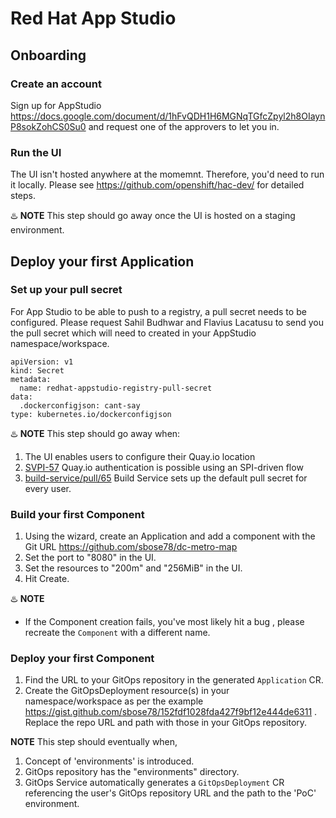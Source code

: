 # Red Hat App Studio 


## Onboarding

### Create an account

Sign up for AppStudio https://docs.google.com/document/d/1hFvQDH1H6MGNqTGfcZpyl2h8OIaynP8sokZohCS0Su0
and request one of the approvers to let you in.


### Run the UI

The UI isn't hosted anywhere at the momemnt. Therefore, you'd need to run it locally. 
Please see https://github.com/openshift/hac-dev/ for detailed steps.

:hotsprings:	**NOTE**
This step should go away once the UI is hosted on a staging environment.

## Deploy your first Application

### Set up your pull secret 

For App Studio to be able to push to a registry, a pull secret needs to be configured. 
Please request Sahil Budhwar and Flavius Lacatusu to send you the pull secret which will need to created in your 
AppStudio namespace/workspace.


```
apiVersion: v1
kind: Secret
metadata:
  name: redhat-appstudio-registry-pull-secret
data:
  .dockerconfigjson: cant-say
type: kubernetes.io/dockerconfigjson
```

:hotsprings:	**NOTE**
This step should go away when:
1. The UI enables users to configure their Quay.io location
2. [SVPI-57]( https://issues.redhat.com/browse/SVPI-57) Quay.io authentication is possible using an SPI-driven flow 
3. [build-service/pull/65](https://github.com/redhat-appstudio/application-service/pull/65) Build Service sets up the default pull secret for every user.

### Build your first Component

1. Using the wizard, create an Application and add a component with the Git URL https://github.com/sbose78/dc-metro-map
3. Set the port to "8080" in the UI.
4. Set the resources to "200m" and "256MiB" in the UI.
5. Hit Create. 

:hotsprings:	**NOTE**
* If the Component creation fails, you've most likely hit a bug <Placeholder for the UI Bug>, please recreate the `Component` with a different name.  

### Deploy your first Component

1. Find the URL to your GitOps repository in the generated `Application` CR.
2. Create the GitOpsDeployment resource(s) in your namespace/workspace as per the example https://gist.github.com/sbose78/152fdf1028fda427f9bf12e444de6311 . Replace the repo URL and path with those in your GitOps repository.

**NOTE**
This step should eventually when,
1. Concept of 'environments' is introduced.
2. GitOps repository has the "environments" directory.
3. GitOps Service automatically generates a `GitOpsDeployment` CR referencing the user's GitOps repository URL and the path to the 'PoC' environment.


